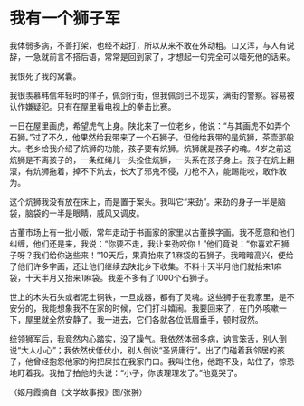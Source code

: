 # 我有一个狮子军

我体弱多病，不善打架，也经不起打，所以从来不敢在外动粗。口又浑，与人有说辞，一急就前言不搭后语，常常是回到家了，才想起一句完全可以噎死他的话来。 

我恨死了我的窝囊。 

我很羡慕韩信年轻时的样子，佩剑行街，但我佩剑已不现实，满街的警察。容易被认作嫌疑犯。只有在屋里看电视上的拳击比赛。 

一日在屋里画虎，希望虎气上身。陕北来了一位老乡，他说：“与其画虎不如弄个石狮。”过了不久，他果然给我带来了一个石狮子。但他给我带的是炕狮，茶壶那般大。老乡给我介绍了炕狮的功能，孩子要有炕狮。炕狮就是孩子的魂。4岁之前这炕狮是不离孩子的，一条红绳儿一头拴住炕狮，一头系在孩子身上。孩子在炕上翻滚，有炕狮拖着，掉不下炕去，长大了邪鬼不侵，刀枪不入，能踢能咬，敢作敢为。 

这个炕狮我没有放在床上，而是置于案头。我叫它“来劲”。来劲的身子一半是脑袋，脑袋的一半是眼睛，威风又调皮。 

古董市场上有一批小贩，常年走动于书画家的家里以古董换字画。我不愿意和他们纠缠，他们还是来，我说：“你要不走，我让来劲咬你！”他们竟说：“你喜欢石狮子呀？我们给你送些来！”10天后，果真抬来了1麻袋的石狮子。我暗暗高兴，便给了他们许多字画，还让他们继续去陕北乡下收集。不料十天半月他们就抬来1麻袋，十天半月又抬来1麻袋。我差不多有了1000个石狮子。 

世上的木头石头或者泥土铜铁，一旦成器，都有了灵魂。这些狮子在我家里，是不安分的，我能想象我不在家的时候，它们打斗嬉闹。我要回来了，在门外咳嗽一下，屋里就全然安静了。我一进去，它们各就各位低眉垂手，顿时寂然。 

统领狮军后，我竟然内心踏实，没了躁气。我依然体弱多病，讷言笨舌，别人倒说“大人小心”；我依然伏低伏小，别人倒说“圣贤庸行”。出了门碰着我邻居的孩子，他曾经抱怨他家的狗把屎拉在我家门口。我叫住他，他跑不及，站住了，惊恐地盯着我。我拍了拍他的头说：“小子，你该理理发了。”他竟哭了。 

（姬月霞摘自《文学故事报》图/张翀）